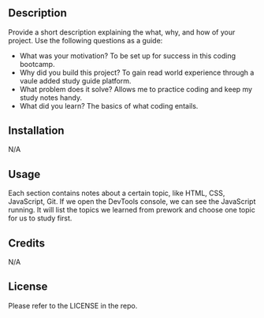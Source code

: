 # <Prework Study Guide Webpage>

## Description

Provide a short description explaining the what, why, and how of your project. Use the following questions as a guide:

- What was your motivation? To be set up for success in this coding bootcamp.
- Why did you build this project? To gain read world experience through a vaule added study guide platform.
- What problem does it solve? Allows me to practice coding and keep my study notes handy.
- What did you learn? The basics of what coding entails.

## Installation

N/A

## Usage

Each section contains notes about a certain topic, like HTML, CSS, JavaScript, Git. If we open the DevTools console, we can see the JavaScript running. It will list the topics we learned from prework and choose one topic for us to study first.

## Credits

N/A

## License

Please refer to the LICENSE in the repo.


